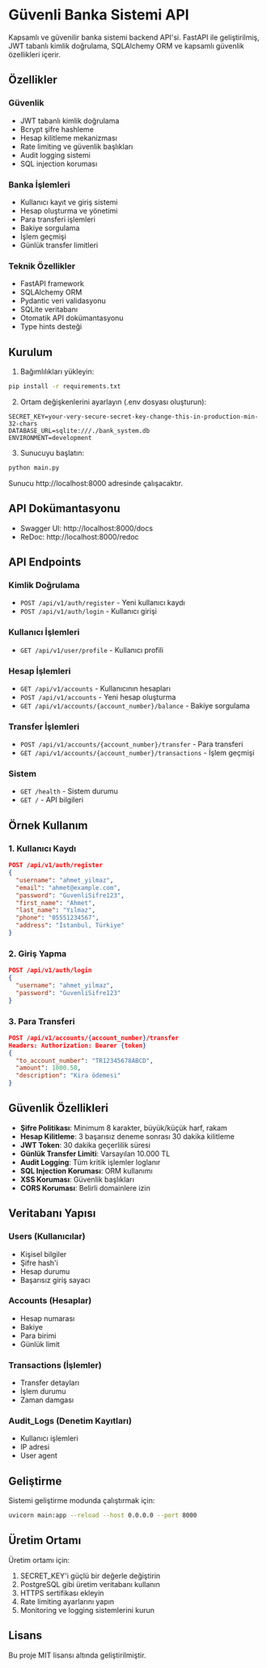 # Güvenli Banka Sistemi API

Kapsamlı ve güvenilir banka sistemi backend API'si. FastAPI ile geliştirilmiş, JWT tabanlı kimlik doğrulama, SQLAlchemy ORM ve kapsamlı güvenlik özellikleri içerir.

## Özellikler

### Güvenlik
- JWT tabanlı kimlik doğrulama
- Bcrypt şifre hashleme
- Hesap kilitleme mekanizması
- Rate limiting ve güvenlik başlıkları
- Audit logging sistemi
- SQL injection koruması

### Banka İşlemleri
- Kullanıcı kayıt ve giriş sistemi
- Hesap oluşturma ve yönetimi
- Para transferi işlemleri
- Bakiye sorgulama
- İşlem geçmişi
- Günlük transfer limitleri

### Teknik Özellikler
- FastAPI framework
- SQLAlchemy ORM
- Pydantic veri validasyonu
- SQLite veritabanı
- Otomatik API dokümantasyonu
- Type hints desteği

## Kurulum

1. Bağımlılıkları yükleyin:
```bash
pip install -r requirements.txt
```

2. Ortam değişkenlerini ayarlayın (.env dosyası oluşturun):
```
SECRET_KEY=your-very-secure-secret-key-change-this-in-production-min-32-chars
DATABASE_URL=sqlite:///./bank_system.db
ENVIRONMENT=development
```

3. Sunucuyu başlatın:
```bash
python main.py
```

Sunucu http://localhost:8000 adresinde çalışacaktır.

## API Dokümantasyonu

- Swagger UI: http://localhost:8000/docs
- ReDoc: http://localhost:8000/redoc

## API Endpoints

### Kimlik Doğrulama
- `POST /api/v1/auth/register` - Yeni kullanıcı kaydı
- `POST /api/v1/auth/login` - Kullanıcı girişi

### Kullanıcı İşlemleri
- `GET /api/v1/user/profile` - Kullanıcı profili

### Hesap İşlemleri
- `GET /api/v1/accounts` - Kullanıcının hesapları
- `POST /api/v1/accounts` - Yeni hesap oluşturma
- `GET /api/v1/accounts/{account_number}/balance` - Bakiye sorgulama

### Transfer İşlemleri
- `POST /api/v1/accounts/{account_number}/transfer` - Para transferi
- `GET /api/v1/accounts/{account_number}/transactions` - İşlem geçmişi

### Sistem
- `GET /health` - Sistem durumu
- `GET /` - API bilgileri

## Örnek Kullanım

### 1. Kullanıcı Kaydı
```json
POST /api/v1/auth/register
{
  "username": "ahmet_yilmaz",
  "email": "ahmet@example.com",
  "password": "GuvenliSifre123",
  "first_name": "Ahmet",
  "last_name": "Yılmaz",
  "phone": "05551234567",
  "address": "İstanbul, Türkiye"
}
```

### 2. Giriş Yapma
```json
POST /api/v1/auth/login
{
  "username": "ahmet_yilmaz",
  "password": "GuvenliSifre123"
}
```

### 3. Para Transferi
```json
POST /api/v1/accounts/{account_number}/transfer
Headers: Authorization: Bearer {token}
{
  "to_account_number": "TR12345678ABCD",
  "amount": 1000.50,
  "description": "Kira ödemesi"
}
```

## Güvenlik Özellikleri

- **Şifre Politikası**: Minimum 8 karakter, büyük/küçük harf, rakam
- **Hesap Kilitleme**: 3 başarısız deneme sonrası 30 dakika kilitleme
- **JWT Token**: 30 dakika geçerlilik süresi
- **Günlük Transfer Limiti**: Varsayılan 10.000 TL
- **Audit Logging**: Tüm kritik işlemler loglanır
- **SQL Injection Koruması**: ORM kullanımı
- **XSS Koruması**: Güvenlik başlıkları
- **CORS Koruması**: Belirli domainlere izin

## Veritabanı Yapısı

### Users (Kullanıcılar)
- Kişisel bilgiler
- Şifre hash'i
- Hesap durumu
- Başarısız giriş sayacı

### Accounts (Hesaplar)
- Hesap numarası
- Bakiye
- Para birimi
- Günlük limit

### Transactions (İşlemler)
- Transfer detayları
- İşlem durumu
- Zaman damgası

### Audit_Logs (Denetim Kayıtları)
- Kullanıcı işlemleri
- IP adresi
- User agent

## Geliştirme

Sistemi geliştirme modunda çalıştırmak için:
```bash
uvicorn main:app --reload --host 0.0.0.0 --port 8000
```

## Üretim Ortamı

Üretim ortamı için:
1. SECRET_KEY'i güçlü bir değerle değiştirin
2. PostgreSQL gibi üretim veritabanı kullanın
3. HTTPS sertifikası ekleyin
4. Rate limiting ayarlarını yapın
5. Monitoring ve logging sistemlerini kurun

## Lisans

Bu proje MIT lisansı altında geliştirilmiştir. 